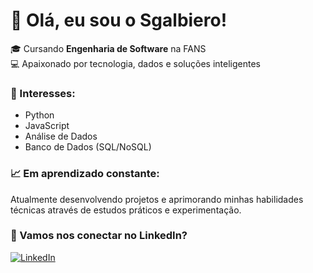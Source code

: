 # 👋 Olá, eu sou o Sgalbiero!

🎓 Cursando **Engenharia de Software** na FANS  
💻 Apaixonado por tecnologia, dados e soluções inteligentes  

### 🚀 Interesses:
- Python
- JavaScript
- Análise de Dados
- Banco de Dados (SQL/NoSQL)

### 📈 Em aprendizado constante:
Atualmente desenvolvendo projetos e aprimorando minhas habilidades técnicas através de estudos práticos e experimentação.

### 🔗 Vamos nos conectar no LinkedIn?
[![LinkedIn](https://img.shields.io/badge/-Vinicius%20Sgalbiero-blue?style=flat-square&logo=Linkedin&logoColor=white&link=https://www.linkedin.com/in/vinicius-eduardo-sgalbiero-a2904330a)](https://www.linkedin.com/in/vinicius-eduardo-sgalbiero-a2904330a)
